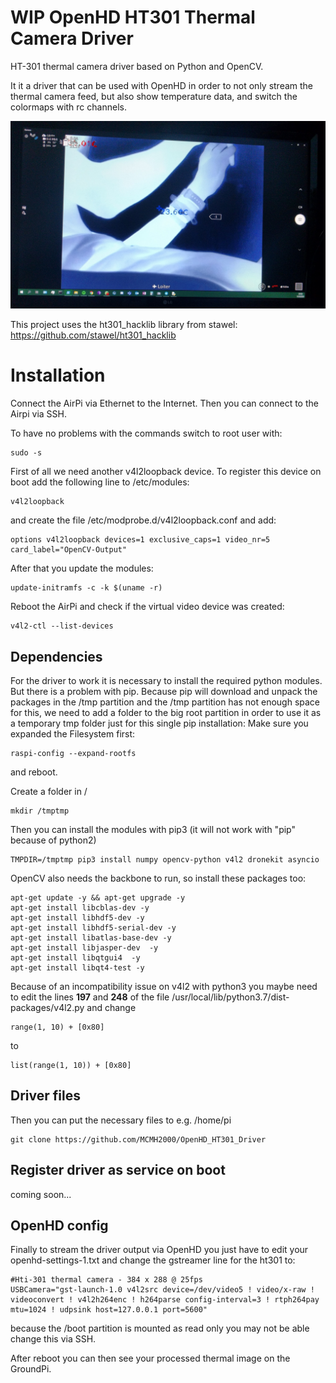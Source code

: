 # WIP OpenHD HT301 Thermal Camera Driver
HT-301 thermal camera driver based on Python and OpenCV.

It it a driver that can be used with OpenHD in order to not only stream the thermal camera feed,
but also show temperature data, and switch the colormaps with rc channels.

![OpenHD Stream](stream.jpg)

This project uses the ht301_hacklib library from stawel: https://github.com/stawel/ht301_hacklib

# Installation
Connect the AirPi via Ethernet to the Internet. Then you can connect to the Airpi via SSH.

To have no problems with the commands switch to root user with:
```
sudo -s
```
First of all we need another v4l2loopback device.
To register this device on boot add the following line to /etc/modules:
```
v4l2loopback
```

and create the file /etc/modprobe.d/v4l2loopback.conf and add:
```
options v4l2loopback devices=1 exclusive_caps=1 video_nr=5 card_label="OpenCV-Output"
```

After that you update the modules:
```
update-initramfs -c -k $(uname -r)
```

Reboot the AirPi and check if the virtual video device was created:
```
v4l2-ctl --list-devices
```

## Dependencies
For the driver to work it is necessary to install the required python modules.
But there is a problem with pip. Because pip will download and unpack the packages in the /tmp partition and the /tmp partition has not enough space for this,
we need to add a folder to the big root partition in order to use it as a temporary tmp folder just for this single pip installation:
Make sure you expanded the Filesystem first:
```
raspi-config --expand-rootfs
```
and reboot.

Create a folder in /
```
mkdir /tmptmp
```
Then you can install the modules with pip3 (it will not work with "pip" because of python2)
```
TMPDIR=/tmptmp pip3 install numpy opencv-python v4l2 dronekit asyncio
```
OpenCV also needs the backbone to run, so install these packages too:
```
apt-get update -y && apt-get upgrade -y
apt-get install libcblas-dev -y
apt-get install libhdf5-dev -y
apt-get install libhdf5-serial-dev -y
apt-get install libatlas-base-dev -y
apt-get install libjasper-dev  -y
apt-get install libqtgui4  -y
apt-get install libqt4-test -y
```
Because of an incompatibility issue on v4l2 with python3 you maybe need
to edit the lines **197** and **248** of the file /usr/local/lib/python3.7/dist-packages/v4l2.py
and change
```
range(1, 10) + [0x80]
```
to
```
list(range(1, 10)) + [0x80]
```

## Driver files
Then you can put the necessary files to e.g. /home/pi
```
git clone https://github.com/MCMH2000/OpenHD_HT301_Driver
```

## Register driver as service on boot
coming soon...

## OpenHD config
Finally to stream the driver output via OpenHD you just have to edit your openhd-settings-1.txt
and change the gstreamer line for the ht301 to:
```
#Hti-301 thermal camera - 384 x 288 @ 25fps
USBCamera="gst-launch-1.0 v4l2src device=/dev/video5 ! video/x-raw ! videoconvert ! v4l2h264enc ! h264parse config-interval=3 ! rtph264pay mtu=1024 ! udpsink host=127.0.0.1 port=5600"
```
because the /boot partition is mounted as read only you may not be able change this via SSH.

After reboot you can then see your processed thermal image on the GroundPi.
